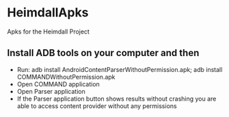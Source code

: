 # HeimdallApks
Apks for the Heimdall Project

## Install ADB tools on your computer and then
* Run: adb install AndroidContentParserWithoutPermission.apk; adb install COMMANDWithoutPermission.apk
* Open COMMAND application
* Open Parser application
* If the Parser application button shows results without crashing you are able to access content provider without any permissions